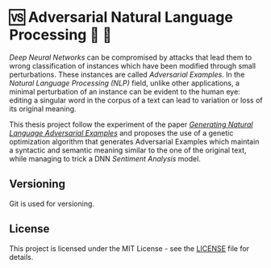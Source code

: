 # :vs: Adversarial Natural Language Processing :newspaper: :pencil:
*Deep Neural Networks* can be compromised by attacks that lead them to wrong classification of instances which have been modified through small perturbations. These instances are called *Adversarial Examples*. In the *Natural Language Processing (NLP)* field, unlike other applications, a minimal perturbation of an instance can be evident to the human eye: editing a singular word in the corpus of a text can lead to variation or loss of its original meaning.

This thesis project follow the experiment of the paper [*Generating Natural Language Adversarial Examples*](https://aclanthology.org/D18-1316/) and proposes the use of a genetic optimization algorithm that generates Adversarial Examples which maintain a syntactic and semantic meaning similar to the one of the original text, while managing to trick a DNN *Sentiment Analysis* model.

## Versioning

Git is used for versioning.

## License

This project is licensed under the MIT License - see the [LICENSE](LICENSE) file for details.
 

